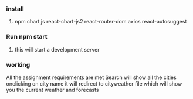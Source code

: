 ### install
1. npm chart.js react-chart-js2 react-router-dom axios react-autosuggest

### Run npm start 
1. this will start a development server
 
 ### working
 All the assignment requirements are met
 Search will show all the cities 
 onclicking on city name it will redirect to cityweather file which will show you the current weather and forecasts
 